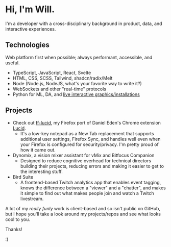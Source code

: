 # Hi, I'm Will. 

I'm a developer with a cross-disciplinary background in product, data, and interactive experiences.

## Technologies

Web platform first when possible; always performant, accessible, and useful.

- TypeScript, JavaScript, React, Svelte
- HTML, CSS, SCSS, Tailwind, shadcn/radix/Melt
- Node (Node.js, NodeJS, what's your favorite way to write it?)
- WebSockets and other "real-time" protocols
- Python for ML, DA, and [live interactive graphics/installations](https://derivative.ca/)

## Projects

- Check out [ff-lucid](https://github.com/bost-ty/ff-lucid), my Firefox port of Daniel Eden's Chrome extension [Lucid](https://chromewebstore.google.com/detail/lucid/achogfadpkcepkepcpegehpiiioihmik).
  - It's a low-key notepad as a New Tab replacement that supports additional user settings, Firefox Sync, and handles well even when your Firefox is configured for security/privacy. I'm pretty proud of how it came out.
- Dynomix, a vision mixer assistant for vMix and Bitfocus Companion
  - Designed to reduce cognitive overhead for technical directors building their projects, reducing errors and making it easier to get to the interesting stuff. 
- Bird Suite
  - A frontend-based Twitch analytics app that enables event tagging, knows the difference between a "viewer" and a "chatter", and makes it simple to find out what makes people join and watch a Twitch livestream.

A lot of my *really funly* work is client-based and so isn't public on GitHub, but I hope you'll take a look around my projects/repos and see what looks cool to you.

Thanks!

:)
